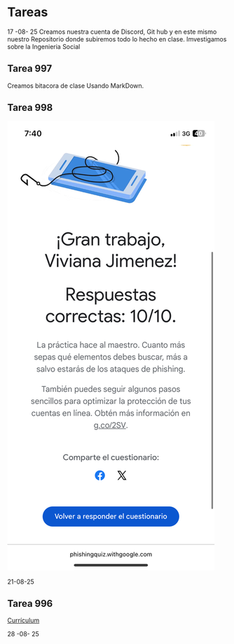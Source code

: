 # Tareas

17 -08- 25
Creamos nuestra cuenta de Discord, Git hub y en este mismo nuestro Repositorio donde subiremos todo lo hecho en clase.
Imvestigamos sobre la Ingenieria Social

## Tarea 997

Creamos bitacora de clase Usando MarkDown.


## Tarea 998

![alt text](Tareadephishing.png)

21-08-25

## Tarea 996 

[Currículum](tarea#996pdf)

28 -08- 25
